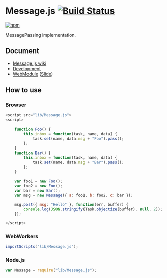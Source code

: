 # Message.js [![Build Status](https://travis-ci.org/uupaa/Message.js.png)](http://travis-ci.org/uupaa/Message.js)

[![npm](https://nodei.co/npm/message.png?downloads=true&stars=true)](https://nodei.co/npm/message/)

MessagePassing implementation.

## Document

- [Message.js wiki](https://github.com/uupaa/Message.js/wiki/Message)
- [Development](https://github.com/uupaa/WebModule/wiki/Development)
- [WebModule](https://github.com/uupaa/WebModule) ([Slide](http://uupaa.github.io/Slide/slide/WebModule/index.html))


## How to use

### Browser

```js
<script src="lib/Message.js">
<script>

    function Foo() {
        this.inbox = function(task, name, data) {
            task.set(name, data.msg + "Foo").pass();
        };
    }
    function Bar() {
        this.inbox = function(task, name, data) {
            task.set(name, data.msg + "Bar").pass();
        };
    }

    var foo1 = new Foo();
    var foo2 = new Foo();
    var bar = new Bar();
    var msg = new Message({ a: foo1, b: foo2, c: bar });

    msg.post({ msg: "Hello" }, function(err, buffer) {
        console.log(JSON.stringify(Task.objectize(buffer), null, 2));
    });

</script>
```

### WebWorkers

```js
importScripts("lib/Message.js");

```

### Node.js

```js
var Message = require("lib/Message.js");

```


